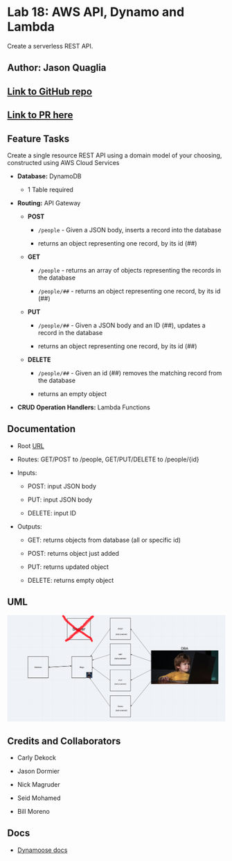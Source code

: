 # Lab 18: AWS API, Dynamo and Lambda

Create a serverless REST API.

## Author: Jason Quaglia

## [Link to GitHub repo](https://github.com/jquaglia/serverless-api)

## [Link to PR here](https://github.com/carlydekock/serverless-api/pull/1)

## Feature Tasks

Create a single resource REST API using a domain model of your choosing, constructed using AWS Cloud Services

- __Database:__ DynamoDB

  - 1 Table required

- __Routing:__ API Gateway

  - __POST__

    - `/people` - Given a JSON body, inserts a record into the database

    - returns an object representing one record, by its id (##)

  - __GET__

    - `/people` - returns an array of objects representing the records in the database

    - `/people/##` - returns an object representing one record, by its id (##)

  - __PUT__

    - `/people/##` - Given a JSON body and an ID (##), updates a record in the database

    - returns an object representing one record, by its id (##)

  - __DELETE__

    - `/people/##` - Given an id (##) removes the matching record from the database

    - returns an empty object

- __CRUD Operation Handlers:__ Lambda Functions

## Documentation

- Root [URL](https://om7eokq226.execute-api.us-west-2.amazonaws.com/test/people)

- Routes: GET/POST to /people, GET/PUT/DELETE to /people/{id}

- Inputs:

  - POST: input JSON body

  - PUT: input JSON body

  - DELETE: input ID

- Outputs:

  - GET: returns objects from database (all or specific id)

  - POST: returns object just added

  - PUT: returns updated object

  - DELETE: returns empty object

## UML

![image](/assets/UML.png)

## Credits and Collaborators

- Carly Dekock

- Jason Dormier

- Nick Magruder

- Seid Mohamed

- Bill Moreno

## Docs

- [Dynamoose docs](https://dynamoosejs.com/getting_started/Introduction)
